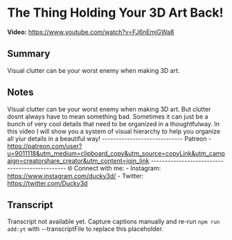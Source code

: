 # The Thing Holding Your 3D Art Back!

**Video:** https://www.youtube.com/watch?v=FJ6nEmjGWa8

## Summary
Visual clutter can be your worst enemy when making 3D art.

## Notes
Visual clutter can be your worst enemy when making 3D art. But clutter dosnt always have to mean something bad. Sometimes it can just be a bunch of very cool details that need to be organized in a thoughtfulway. In this video I will show you a system of visual hierarchy to help you organize all yiur details in a beautiful way! ----------------------------- Patreon - https://patreon.com/user?u=9011118&utm_medium=clipboard_copy&utm_source=copyLink&utm_campaign=creatorshare_creator&utm_content=join_link ----------------------------------------------- 🌐 Connect with me: - Instagram: https://www.instagram.com/ducky3d/ - Twitter: https://twitter.com/Ducky3d

## Transcript
Transcript not available yet. Capture captions manually and re-run `npm run add:yt` with --transcriptFile to replace this placeholder.
